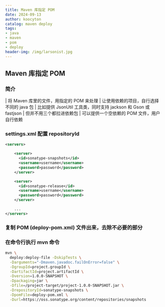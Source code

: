 ```yaml
---
title: Maven 库指定 POM
date: 2024-09-13
author: koocyton
catalog: maven deploy
tags:
- java
- maven
- pom
- deploy
header-img: /img/larsonist.jpg
---
```


## Maven 库指定 POM

### 简介

| 将 Maven 库里的文件，用指定的 POM 来处理
| 让使用依赖的项目，自行选择不同的 java 包
| 比如提供 JsonUtil 工具类，同时支持 jackson 和 Gson 或 fastjson
| 但并不用三个都拉进依赖包
| 可以提供一个空依赖的 POM 文件，用户自行依赖

### settings.xml 配置 repositoryId

```xml
<servers>

    <server>
      <id>sonatype-snapshots</id>
      <username>username</username>
      <password>password</password>
    </server>

    <server>
      <id>sonatype-release</id>
      <username>username</username>
      <password>password</password>
    </server>

    ...
</servers>
```

### 复制 POM (deploy-pom.xml) 文件出来，去除不必要的部分

### 在命令行执行 mvn 命令

```sh
mvn \
  deploy:deploy-file -DskipTests \
  -Darguments="-Dmaven.javadoc.failOnError=false" \
  -DgroupId=project.groupId \
  -DartifactId=project.artifactId \
  -Dversion=1.0.0-SNAPSHOT \
  -Dpackaging=jar \
  -Dfile=/project-target/project-1.0.0-SNAPSHOT.jar \
  -DrepositoryId=sonatype-snapshots \
  -DpomFile=deploy-pom.xml \
  -Durl=https://oss.sonatype.org/content/repositories/snapshots
```
